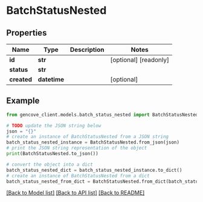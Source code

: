 # BatchStatusNested


## Properties

Name | Type | Description | Notes
------------ | ------------- | ------------- | -------------
**id** | **str** |  | [optional] [readonly]
**status** | **str** |  |
**created** | **datetime** |  | [optional]

## Example

```python
from gencove_client.models.batch_status_nested import BatchStatusNested

# TODO update the JSON string below
json = "{}"
# create an instance of BatchStatusNested from a JSON string
batch_status_nested_instance = BatchStatusNested.from_json(json)
# print the JSON string representation of the object
print(BatchStatusNested.to_json())

# convert the object into a dict
batch_status_nested_dict = batch_status_nested_instance.to_dict()
# create an instance of BatchStatusNested from a dict
batch_status_nested_from_dict = BatchStatusNested.from_dict(batch_status_nested_dict)
```
[[Back to Model list]](../README.md#documentation-for-models) [[Back to API list]](../README.md#documentation-for-api-endpoints) [[Back to README]](../README.md)
